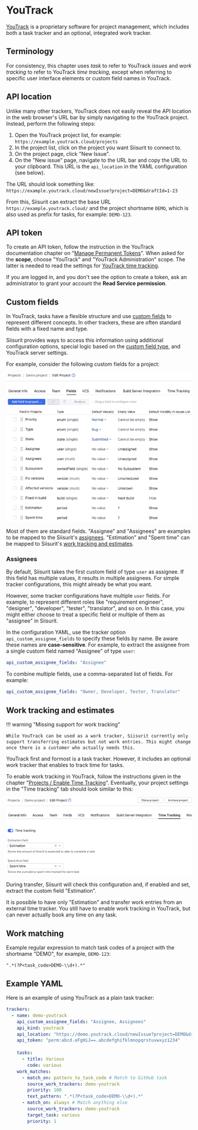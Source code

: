 # YouTrack

[YouTrack](https://www.jetbrains.com/youtrack/) is a proprietary software for project management, which includes both a task tracker and an optional, integrated work tracker.

## Terminology

For consistency, this chapter uses _task_ to refer to YouTrack _issues_ and _work tracking_ to refer to YouTrack _time tracking_, except when referring to specific user interface elements or custom field names in YouTrack.

## API location

Unlike many other trackers, YouTrack does not easily reveal the API location in the web browser's URL bar by simply navigating to the YouTrack project. Instead, perform the following steps:

1. Open the YouTrack project list, for example: `https://example.youtrack.cloud/projects`
2. In the project list, click on the project you want Siisurit to connect to.
3. On the project page, click "New Issue".
4. On the "New issue" page, navigate to the URL bar and copy the URL to your clipboard. This URL is the `api_location` in the YAML configuration (see below).

The URL should look something like: `https://example.youtrack.cloud/newIssue?project=DEMO&draftId=1-23`

From this, Siisurit can extract the base URL `https://example.youtrack.cloud/` and the project shortname `DEMO`, which is also used as prefix for tasks, for example: `DEMO-123`.

## API token

To create an API token, follow the instruction in the YouTrack documentation chapter on "[Manage Permanent Tokens](https://www.jetbrains.com/help/youtrack/devportal/Manage-Permanent-Token.html)". When asked for the **scope**, choose "YouTrack" and "YouTrack Administration" scope. The latter is needed to read the settings for [YouTrack time tracking](#work-tracking-and-estimates).

If you are logged in, and you don't see the option to create a token, ask an administrator to grant your account the **Read Service permission**.

## Custom fields

In YouTrack, tasks have a flexible structure and use [custom fields](https://www.jetbrains.com/help/youtrack/server/custom-fields.html) to represent different concepts. In other trackers, these are often standard fields with a fixed name and type.

Siisurit provides ways to access this information using additional configuration options, special logic based on the [custom field type](https://www.jetbrains.com/help/youtrack/server/supported-custom-field-types.html), and YouTrack server settings.

For example, consider the following custom fields for a project:

![Example for YouTrack custom fields](youtrack/01-custom-fields.png)

Most of them are standard fields. "Assignee" and "Assignees" are examples to be mapped to the Siisurit's [assignees](#assignees). "Estimation" and "Spent time" can be mapped to Siisurit's [work tracking and estimates](#work-tracking-and-estimates).

### Assignees

By default, Siisurit takes the first custom field of type `user` as assignee. If this field has multiple values, it results in multiple assignees. For simple tracker configurations, this might already be what you want.

However, some tracker configurations have multiple `user` fields. For example, to represent different roles like "requirement engineer", "designer", "developer", "tester", "translator", and so on. In this case, you might either choose to treat a specific field or multiple of them as "assignee" in Siisurit.

In the configuration YAML, use the tracker option `api_custom_assignee_fields` to specify these fields by name. Be aware these names are **case-sensitive**. For example, to extract the assignee from a single custom field named "Assignee" of type `user`:

```yaml
api_custom_assignee_fields: "Assignee"
```

To combine multiple fields, use a comma-separated list of fields. For example:

```yaml
api_custom_assignee_fields: "Owner, Developer, Tester, Translator"
```

## Work tracking and estimates

!!! warning "Missing support for work tracking"

    While YouTrack can be used as a work tracker, Siisurit currently only support transferring estimates but not work entries. This might change once there is a customer who actually needs this.

YouTrack first and formost is a task tracker. However, it includes an optional work tracker that enables to track time for tasks.

To enable work tracking in YouTrack, follow the instructions given in the chapter "[Projects / Enable Time Tracking](https://www.jetbrains.com/help/youtrack/cloud/enable-and-configure-time-tracking.html)". Eventually, your project settings in the "Time tracking" tab should look similar to this:

![Example for YouTrack time tracking settings](youtrack/02-configure-time-tracking.png)

During transfer, Siisurit will check this configuration and, if enabled and set, extract the custom field "Estimation".

It is possible to have only "Estimation" and transfer work entries from an external time tracker. You still have to enable work tracking in YouTrack, but can never actually book any time on any task.

## Work matching

Example regular expression to match task codes of a project with the shortname "DEMO", for example, `DEMO-123`:

```regexp
".*(?P<task_code>DEMO-\\d+).*"
```

## Example YAML

Here is an example of using YouTrack as a plain task tracker:

```yaml
trackers:
  - name: demo-youtrack
    api_custom_assignee_fields: "Assignee, Assignees"
    api_kind: youtrack
    api_location: "https://demo.youtrack.cloud/newIssue?project=DEMO&draftId=1-23"
    api_token: "perm:abcd.eFgHiJ==.abcdefghifklmnopqrstuvwxyz1234"

    tasks:
      - title: Various
        code: various
    work_matches:
      - match_on: pattern_to_task_code # Match to GitHub task
        source_work_trackers: demo-youtrack
        priority: 100
        text_pattern: ".*(?P<task_code>DEMO-\\d+).*"
      - match_on: always # Match anything else
        source_work_trackers: demo-youtrack
        target_task: various
        priority: 1
```
